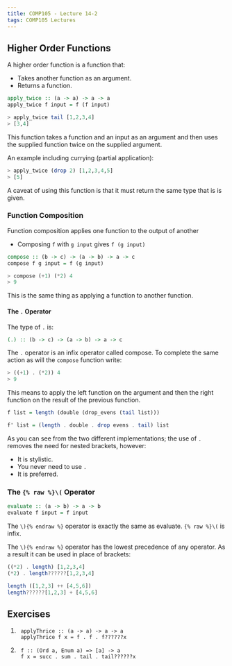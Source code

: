 ```yaml
---
title: COMP105 - Lecture 14-2
tags: COMP105 Lectures
---
```

## Higher Order Functions
A higher order function is a function that:

* Takes another function as an argument.
* Returns a function.

```haskell
apply_twice :: (a -> a) -> a -> a
apply_twice f input = f (f input)

> apply_twice tail [1,2,3,4]
> [3,4]
```

This function takes a function and an input as an argument and then uses the supplied function twice on the supplied argument.

An example including currying (partial application):

```haskell
> apply_twice (drop 2) [1,2,3,4,5]
> [5]
```

A caveat of using this function is that it must return the same type that is is given.

### Function Composition
Function composition applies one function to the output of another 

* Composing `f` with `g input` gives `f (g input)`

```haskell
compose :: (b -> c) -> (a -> b) -> a -> c
compose f g input = f (g input)

> compose (+1) (*2) 4
> 9
```

This is the same thing as applying a function to another function.

#### The `.` Operator
The type of `.` is:

```haskell
(.) :: (b -> c) -> (a -> b) -> a -> c
```

The `.` operator is an infix operator called compose. To complete the same action as will the `compose` function write:

```haskell
> ((+1) . (*2)) 4
> 9
```

This means to apply the left function on the argument and then the right function on the result of the previous function.

```haskell
f list = length (double (drop_evens (tail list)))

f' list = (length . double . drop evens . tail) list
```

As you can see from the two different implementations; the use of `.` removes the need for nested brackets, however:

* It is stylistic.
* You never need to use `.`
* It is preferred.

### The `{% raw %}\(` Operator

```haskell
evaluate :: (a -> b) -> a -> b
evaluate f input = f input
```

The `\){% endraw %}` operator is exactly the same as evaluate. `{% raw %}\(` is infix.

The `\){% endraw %}` operator has the lowest precedence of any operator. As a result it can be used in place of brackets:

```haskell
((*2) . length) [1,2,3,4]
(*2) . length??????[1,2,3,4]

length ([1,2,3] ++ [4,5,6])
length??????[1,2,3] + [4,5,6]
```

## Exercises
1. ```
	applyThrice :: (a -> a) -> a -> a
	applyThrice f x = f . f . f??????x
	```
	
1. ```
	f :: (Ord a, Enum a) => [a] -> a
	f x = succ . sum . tail . tail??????x
	```

